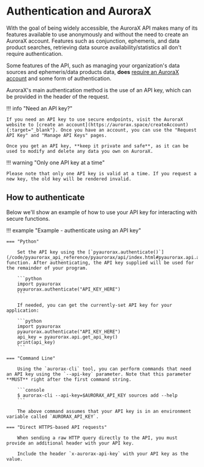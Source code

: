 # Authentication and AuroraX

With the goal of being widely accessible, the AuroraX API makes many of its features available to use anonymously and without the need to create an AuroraX account. Features such as conjunction, ephemeris, and data product searches, retrieving data source availability/statistics all don't require authentication.

Some features of the API, such as managing your organization's data sources and ephemeris/data products data, **does** [require an AuroraX account](/code/advanced_usage/creating_an_account) and some form of authentication.

AuroraX's main authentication method is the use of an API key, which can be provided in the header of the request.

!!! info "Need an API key?"

    If you need an API key to use secure endpoints, visit the AuroraX website to [create an account](https://aurorax.space/createAccount){:target="_blank"}. Once you have an account, you can use the "Request API Key" and "Manage API Keys" pages. 
    
    Once you get an API key, **keep it private and safe**, as it can be used to modify and delete any data you own on AuroraX.

!!! warning "Only one API key at a time"

    Please note that only one API key is valid at a time. If you request a new key, the old key will be rendered invalid.

## How to authenticate

Below we'll show an example of how to use your API key for interacting with secure functions.

!!! example "Example - authenticate using an API key"

    === "Python"

        Set the API key using the [`pyaurorax.authenticate()`](/code/pyaurorax_api_reference/pyaurorax/api/index.html#pyaurorax.api.authenticate) function. After authenticating, the API key supplied will be used for the remainder of your program.

        ```python
        import pyaurorax
        pyaurorax.authenticate("API_KEY_HERE")
        ```
        
        If needed, you can get the currently-set API key for your application:

        ```python
        import pyaurorax
        pyaurorax.authenticate("API_KEY_HERE")
        api_key = pyaurorax.api.get_api_key()
        print(api_key)
        ```

    === "Command Line"

        Using the `aurorax-cli` tool, you can perform commands that need an API key using the `--api-key` parameter. Note that this parameter **MUST** right after the first command string.

        ```console
        $ aurorax-cli --api-key=$AURORAX_API_KEY sources add --help 
        ```

        The above command assumes that your API key is in an environment variable called `AURORAX_API_KEY`.

    === "Direct HTTPS-based API requests"

        When sending a raw HTTP query directly to the API, you must provide an additional header with your API key.

        Include the header `x-aurorax-api-key` with your API key as the value.
